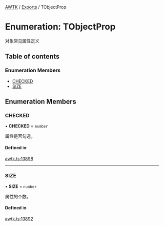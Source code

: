 [AWTK](../README.md) / [Exports](../modules.md) / TObjectProp

# Enumeration: TObjectProp

对象常见属性定义

## Table of contents

### Enumeration Members

- [CHECKED](TObjectProp.md#checked)
- [SIZE](TObjectProp.md#size)

## Enumeration Members

### CHECKED

• **CHECKED** = `number`

属性是否勾选。

#### Defined in

[awtk.ts:13898](https://github.com/zlgopen/awtk-binding/blob/25012c6/tools/code_gen/js/output/awtk.ts#L13898)

___

### SIZE

• **SIZE** = `number`

属性的个数。

#### Defined in

[awtk.ts:13892](https://github.com/zlgopen/awtk-binding/blob/25012c6/tools/code_gen/js/output/awtk.ts#L13892)
